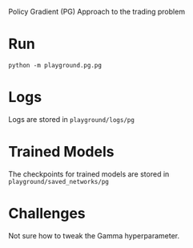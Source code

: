 Policy Gradient (PG) Approach to the trading problem

# Run
`python -m playground.pg.pg`

# Logs
Logs are stored in `playground/logs/pg`

# Trained Models
The checkpoints for trained models are stored in `playground/saved_networks/pg`


# Challenges
Not sure how to tweak the Gamma hyperparameter.